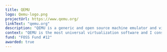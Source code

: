 ```yaml
---
title: QEMU
logo: Qemu-logo.png
projectUrl: https://www.qemu.org/
linkText: "qemu.org"
description: "QEMU is a generic and open source machine emulator and virtualizer. Virtualization is a fundamental piece for effective OS development and beyond, be it emulating a bare-metal K8s environment or testing software on various OSes. QEMU also enables users to run an operating system other than there current one."
context: "QEMU is the most universal virtualization software and I consider it a critical infrastructure. It also enables binary translation to execute foreign architecture binaries (e.g. container images)."
fund: "FOSS Fund #12"
awarded: true
---
```

